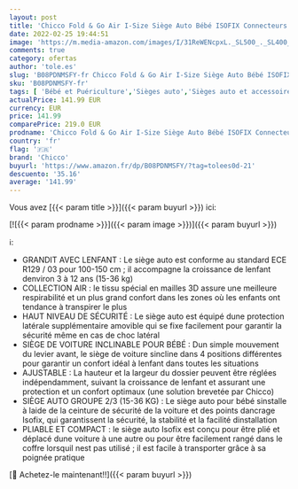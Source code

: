 ```yaml
---
layout: post
title: 'Chicco Fold & Go Air I-Size Siège Auto Bébé ISOFIX Connecteurs 15-36 kg  Groupe 2/3 pour Enfants 3-12 Ans  Inclinable  Pliable et Portable  Protection Latérale  Réglable en Hauteur et en Largeur'
date: 2022-02-25 19:44:51
image: 'https://m.media-amazon.com/images/I/31ReWENcpxL._SL500_._SL400_.jpg'
comments: true
category: ofertas
author: 'tole.es'
slug: 'B08PDNMSFY-fr Chicco Fold & Go Air I-Size Siège Auto Bébé ISOFIX...'
sku: 'B08PDNMSFY-fr'
tags: [ 'Bébé et Puériculture','Sièges auto','Sièges auto et accessoires','chicco', ]
actualPrice: 141.99 EUR
currency: EUR
price: 141.99
comparePrice: 219.0 EUR
prodname: 'Chicco Fold & Go Air I-Size Siège Auto Bébé ISOFIX Connecteurs 15-36 kg  Groupe 2/3 pour Enfants 3-12 Ans  Inclinable  Pliable et Portable  Protection Latérale  Réglable en Hauteur et en Largeur'
country: 'fr'
flag: '🇫🇷'
brand: 'Chicco'
buyurl: 'https://www.amazon.fr/dp/B08PDNMSFY/?tag=tolees0d-21'
descuento: '35.16'
average: '141.99'
---
```


Vous avez [{{< param title >}}]({{< param buyurl >}}) ici:

[![{{< param prodname >}}]({{< param image >}})]({{< param buyurl >}})

ℹ️:

- GRANDIT AVEC LENFANT : Le siège auto est conforme au standard ECE R129 / 03 pour 100-150 cm ; il accompagne la croissance de lenfant denviron 3 à 12 ans (15-36 kg)
- COLLECTION AIR : le tissu spécial en mailles 3D assure une meilleure respirabilité et un plus grand confort dans les zones où les enfants ont tendance à transpirer le plus
- HAUT NIVEAU DE SÉCURITÉ : Le siège auto est équipé dune protection latérale supplémentaire amovible qui se fixe facilement pour garantir la sécurité même en cas de choc latéral
- SIÈGE DE VOITURE INCLINABLE POUR BÉBÉ : Dun simple mouvement du levier avant, le siège de voiture sincline dans 4 positions différentes pour garantir un confort idéal à lenfant dans toutes les situations
- AJUSTABLE : La hauteur et la largeur du dossier peuvent être réglées indépendamment, suivant la croissance de lenfant et assurant une protection et un confort optimaux (une solution brevetée par Chicco)
- SIÈGE AUTO GROUPE 2/3 (15-36 KG) : Le siège auto pour bébé sinstalle à laide de la ceinture de sécurité de la voiture et des points dancrage Isofix, qui garantissent la sécurité, la stabilité et la facilité dinstallation
- PLIABLE ET COMPACT : le siège auto Isofix est conçu pour être plié et déplacé dune voiture à une autre ou pour être facilement rangé dans le coffre lorsquil nest pas utilisé ; il est facile à transporter grâce à sa poignée pratique

[🛒 Achetez-le maintenant!!]({{< param buyurl >}})
